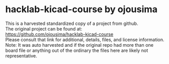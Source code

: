
# hacklab-kicad-course by ojousima  
This is a harvested standardized copy of a project from github.  
The original project can be found at:  
https://github.com/ojousima/hacklab-kicad-course  
Please consult that link for additional, details, files, and license information.  
Note: It was auto harvested and if the original repo had more than one board file or anything out of the ordinary the files here are likely not representative.  
    
